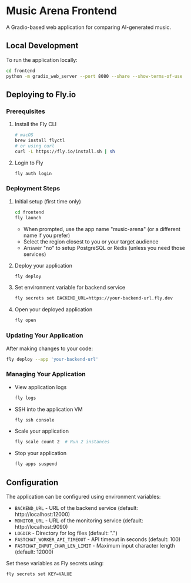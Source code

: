 # Music Arena Frontend

A Gradio-based web application for comparing AI-generated music.

## Local Development

To run the application locally:

```bash
cd frontend
python -m gradio_web_server --port 8080 --share --show-terms-of-use
```

## Deploying to Fly.io

### Prerequisites

1. Install the Fly CLI
   ```bash
   # macOS
   brew install flyctl
   # or using curl
   curl -L https://fly.io/install.sh | sh
   ```

2. Login to Fly
   ```bash
   fly auth login
   ```

### Deployment Steps

1. Initial setup (first time only)
   ```bash
   cd frontend
   fly launch
   ```
   - When prompted, use the app name "music-arena" (or a different name if you prefer)
   - Select the region closest to you or your target audience
   - Answer "no" to setup PostgreSQL or Redis (unless you need those services)

2. Deploy your application
   ```bash
   fly deploy
   ```

3. Set environment variable for backend service
   ```bash
   fly secrets set BACKEND_URL=https://your-backend-url.fly.dev
   ```

4. Open your deployed application
   ```bash
   fly open
   ```

### Updating Your Application

After making changes to your code:

```bash
fly deploy --app 'your-backend-url'
```

### Managing Your Application

- View application logs
  ```bash
  fly logs
  ```

- SSH into the application VM
  ```bash
  fly ssh console
  ```

- Scale your application
  ```bash
  fly scale count 2  # Run 2 instances
  ```

- Stop your application
  ```bash
  fly apps suspend
  ```

## Configuration

The application can be configured using environment variables:

- `BACKEND_URL` - URL of the backend service (default: http://localhost:12000)
- `MONITOR_URL` - URL of the monitoring service (default: http://localhost:9090)
- `LOGDIR` - Directory for log files (default: ".")
- `FASTCHAT_WORKER_API_TIMEOUT` - API timeout in seconds (default: 100)
- `FASTCHAT_INPUT_CHAR_LEN_LIMIT` - Maximum input character length (default: 12000)

Set these variables as Fly secrets using:
```bash
fly secrets set KEY=VALUE
```
